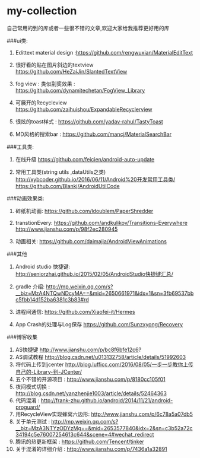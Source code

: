 ﻿# my-collection
自己常用的到的库或者一些很不错的文章,欢迎大家给我推荐更好用的库

###ui类:

1. Edittext material design  :https://github.com/rengwuxian/MaterialEditText

2. 很好看的贴在图片斜边的textview https://github.com/HeZaiJin/SlantedTextView

3. fog view : 类似刮奖效果 : https://github.com/dynamitechetan/FogView_Library

4. 可展开的Recycleview https://github.com/zaihuishou/ExpandableRecyclerview

5. 很炫的toast样式 :  https://github.com/yadav-rahul/TastyToast

6. MD风格的搜索bar : https://github.com/mancj/MaterialSearchBar

###工具类:

1. 在线升级
https://github.com/feicien/android-auto-update

2. 常用工具类(string utils ,dataUtils之类)
http://xybcoder.github.io/2016/06/11/Android%20开发常用工具类/
https://github.com/Blankj/AndroidUtilCode

###动画效果类:

1. 碎纸机动画:
https://github.com/ldoublem/PaperShredder

2. transtionEvery:
https://github.com/andkulikov/Transitions-Everywhere
http://www.jianshu.com/p/98f2ec280945

3. 动画相关:
https://github.com/daimajia/AndroidViewAnimations

###其他

1. Android studio 快捷键:
http://seniorzhai.github.io/2015/02/05/AndroidStudio快捷键汇总/

2. gradle 介绍: 
http://mp.weixin.qq.com/s?__biz=MzA4NTQwNDcyMA==&mid=2650661971&idx=1&sn=3fb69537bbc5fbb14d152ba6381c3b83#rd

3. 进程间通信:
https://github.com/Xiaofei-it/Hermes

4. App Crash的处理与Log保存
https://github.com/Sunzxyong/Recovery

###博客收集
1. AS快捷键 http://www.jianshu.com/p/bc8f6bfe12c6?
2. AS调试教程 http://blog.csdn.net/u013132758/article/details/51992603
3. 将代码上传到jcenter http://blog.lufficc.com/2016/08/05/一步一步教你上传自己的-Library-到-JCenter/
4. 五个不错的开源项目 : http://www.jianshu.com/p/8180cc105f01
5. 夜间模式切换 : http://blog.csdn.net/yanzhenjie1003/article/details/52464363
6. 代码混淆 : http://frank-zhu.github.io/android/2014/11/21/android-proguard/
7. 用RecycleView实现蜂窝六边形: http://www.jianshu.com/p/6c78a5a07db5
8. 关于单元测试 : http://mp.weixin.qq.com/s?__biz=MzA3NTYzODYzMg==&mid=2653577840&idx=2&sn=c3b52a72c34194c5e76007254613c644&scene=4#wechat_redirect
9. 腾讯的热更新框架 : https://github.com/Tencent/tinker
10. 关于混淆的详细介绍 : http://www.jianshu.com/p/7436a1a32891